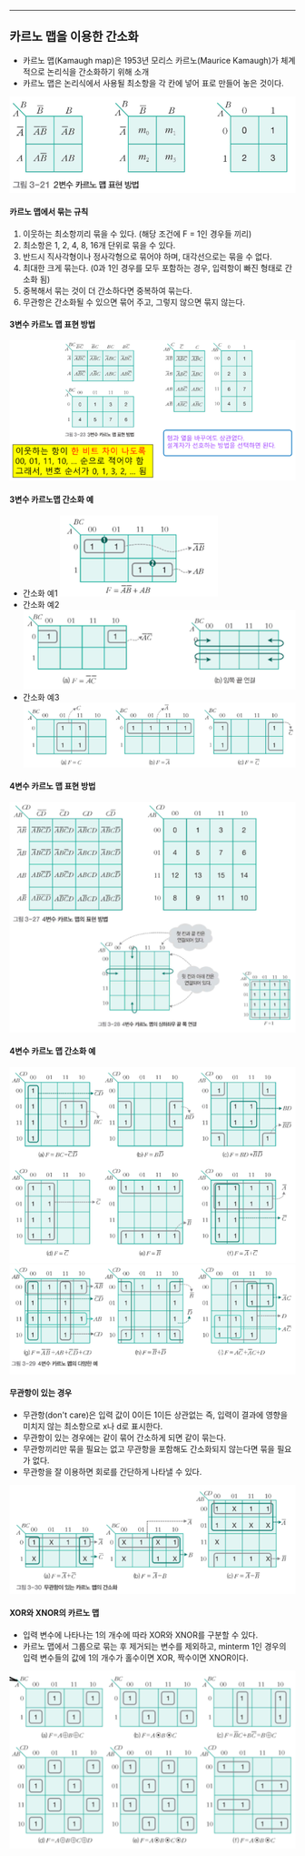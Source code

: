 
---
## 카르노 맵을 이용한 간소화

- 카르노 맵(Kamaugh map)은 1953년 모리스 카르노(Maurice Kamaugh)가 체계적으로 논리식을 간소화하기 위해 소개
- 카르노 맵은 논리식에서 사용될 최소항을 각 칸에 넣어 표로 만들어 놓은 것이다.

![](../../../../image/Pasted%20image%2020240829180513.png)

#### 카르노 맵에서 묶는 규칙
1. 이웃하는 최소항끼리 묶을 수 있다. (해당 조건에 F = 1인 경우들 끼리)
2. 최소항은 1, 2, 4, 8, 16개 단위로 묶을 수 있다.
3. 반드시 직사각형이나 정사각형으로 묶어야 하며, 대각선으로는 묶을 수 없다.
4. 최대한 크게 묶는다. (0과 1인 경우를 모두 포함하는 경우, 입력항이 빠진 형태로 간소화 됨)
5. 중복해서 묶는 것이 더 간소하다면 중복하여 묶는다.
6. 무관항은 간소화될 수 있으면 묶어 주고, 그렇지 않으면 묶지 않는다.

#### 3변수 카르노 맵 표현 방법

![](../../../../image/Pasted%20image%2020240829180831.png)

#### 3변수 카르노맵 간소화 예
- 간소화 예1
	![](../../../../image/Pasted%20image%2020240829180914.png)
- 간소화 예2
	![](../../../../image/Pasted%20image%2020240829180936.png)
- 간소화 예3
	![](../../../../image/Pasted%20image%2020240829181003.png)

#### 4변수 카르노 맵 표현 방법

![](../../../../image/Pasted%20image%2020240829181127.png)

#### 4변수 카르노 맵 간소화 예

![](../../../../image/Pasted%20image%2020240829181152.png)
![](../../../../image/Pasted%20image%2020240829181209.png)

#### 무관항이 있는 경우
- 무관항(don't care)은 입력 값이 0이든 1이든 상관없는 즉, 입력이 결과에 영향을 미치지 않는 최소항으로 x나 d로 표시한다.
- 무관항이 있는 경우에는 같이 묶어 간소하게 되면 같이 묶는다.
- 무관항끼리만 묶을 필요는 없고 무관항을 포함해도 간소화되지 않는다면 묶을 필요가 없다.
- 무관항을 잘 이용하면 회로를 간단하게 나타낼 수 있다.

![](../../../../image/Pasted%20image%2020240829181358.png)

#### XOR와 XNOR의 카르노 맵
- 입력 변수에 나타나는 1의 개수에 따라 XOR와 XNOR를 구분할 수 있다.
- 카르노 맵에서 그룹으로 묶는 후 제거되는 변수를 제외하고, minterm 1인 경우의 입력 변수들의 값에 1의 개수가 홀수이면 XOR, 짝수이면 XNOR이다.

![](../../../../image/Pasted%20image%2020240829181555.png)


